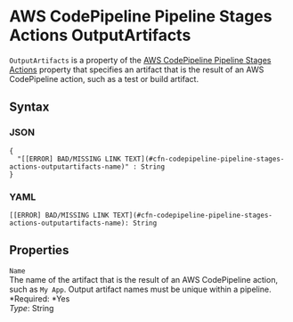 # AWS CodePipeline Pipeline Stages Actions OutputArtifacts<a name="aws-properties-codepipeline-pipeline-stages-actions-outputartifacts"></a>

`OutputArtifacts` is a property of the [AWS CodePipeline Pipeline Stages Actions](aws-properties-codepipeline-pipeline-stages-actions.md) property that specifies an artifact that is the result of an AWS CodePipeline action, such as a test or build artifact\.

## Syntax<a name="w3ab2c21c14d402b5"></a>

### JSON<a name="aws-properties-codepipeline-pipeline-stages-actions-outputartifacts-syntax.json"></a>

```
{
  "[[ERROR] BAD/MISSING LINK TEXT](#cfn-codepipeline-pipeline-stages-actions-outputartifacts-name)" : String
}
```

### YAML<a name="aws-properties-codepipeline-pipeline-stages-actions-outputartifacts-syntax.yaml"></a>

```
[[ERROR] BAD/MISSING LINK TEXT](#cfn-codepipeline-pipeline-stages-actions-outputartifacts-name): String
```

## Properties<a name="w3ab2c21c14d402b7"></a>

`Name`  
The name of the artifact that is the result of an AWS CodePipeline action, such as `My App`\. Output artifact names must be unique within a pipeline\.  
*Required: *Yes  
*Type*: String